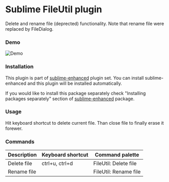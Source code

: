 # Sublime FileUtil plugin

Delete and rename file (deprected) functionality. Note that rename file were
replaced by FileDialog.


### Demo

![Demo](https://raw.github.com/shagabutdinov/sublime-file-util/master/demo/demo.gif "Demo")


### Installation

This plugin is part of [sublime-enhanced](http://github.com/shagabutdinov/sublime-enhanced)
plugin set. You can install sublime-enhanced and this plugin will be installed
automatically.

If you would like to install this package separately check "Installing packages
separately" section of [sublime-enhanced](http://github.com/shagabutdinov/sublime-enhanced)
package.

### Usage

Hit keyboard shortcut to delete current file. Than close file to finally erase
it forewer.

### Commands

| Description | Keyboard shortcut | Command palette       |
|-------------|-------------------|-----------------------|
| Delete file | ctrl+u, ctrl+d    | FileUtil: Delete file |
| Rename file |                   | FileUtil: Rename file |
